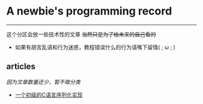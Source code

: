 # A newbie's programming record
---
这个分区会放一些技术性的文章 ~~当然只是为了给未来的自己看的~~    
    
* 如果有胡言乱语和行为迷惑，教程错误什么的行为请嘴下留情( ; ω ; )

## articles

*因为文章数量还少，暂不做分类*
  
* [一个初级的C语言序列化实现](/tech/c-language-serialization)